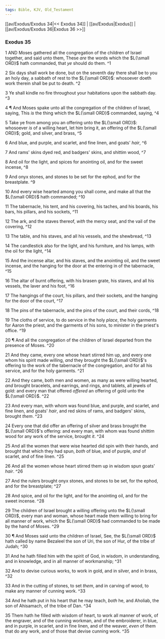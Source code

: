 ```yaml
---
tags: Bible, KJV, Old_Testament
---
```


[[av/Exodus/Exodus 34|<< Exodus 34]] | [[av/Exodus|Exodus]] | [[av/Exodus/Exodus 36|Exodus 36 >>]]

### Exodus 35

1 AND Moses gathered all the congregation of the children of Israel together, and said unto them, These _are_ the words which the $L{\small ORD}$ hath commanded, that _ye_ should do them. ^1

2 Six days shall work be done, but on the seventh day there shall be to you an holy day, a sabbath of rest to the $L{\small ORD}$: whosoever doeth work therein shall be put to death. ^2

3 Ye shall kindle no fire throughout your habitations upon the sabbath day. ^3

4 ¶ And Moses spake unto all the congregation of the children of Israel, saying, This _is_ the thing which the $L{\small ORD}$ commanded, saying, ^4

5 Take ye from among you an offering unto the $L{\small ORD}$: whosoever _is_ of a willing heart, let him bring it, an offering of the $L{\small ORD}$; gold, and silver, and brass, ^5

6 And blue, and purple, and scarlet, and fine linen, and goats' _hair_, ^6

7 And rams' skins dyed red, and badgers' skins, and shittim wood, ^7

8 And oil for the light, and spices for anointing oil, and for the sweet incense, ^8

9 And onyx stones, and stones to be set for the ephod, and for the breastplate. ^9

10 And every wise hearted among you shall come, and make all that the $L{\small ORD}$ hath commanded; ^10

11 The tabernacle, his tent, and his covering, his taches, and his boards, his bars, his pillars, and his sockets, ^11

12 The ark, and the staves thereof, _with_ the mercy seat, and the vail of the covering, ^12

13 The table, and his staves, and all his vessels, and the shewbread, ^13

14 The candlestick also for the light, and his furniture, and his lamps, with the oil for the light, ^14

15 And the incense altar, and his staves, and the anointing oil, and the sweet incense, and the hanging for the door at the entering in of the tabernacle, ^15

16 The altar of burnt offering, with his brasen grate, his staves, and all his vessels, the laver and his foot, ^16

17 The hangings of the court, his pillars, and their sockets, and the hanging for the door of the court, ^17

18 The pins of the tabernacle, and the pins of the court, and their cords, ^18

19 The cloths of service, to do service in the holy _place_, the holy garments for Aaron the priest, and the garments of his sons, to minister in the priest's office. ^19

20 ¶ And all the congregation of the children of Israel departed from the presence of Moses. ^20

21 And they came, every one whose heart stirred him up, and every one whom his spirit made willing, _and_ they brought the $L{\small ORD}$'s offering to the work of the tabernacle of the congregation, and for all his service, and for the holy garments. ^21

22 And they came, both men and women, as many as were willing hearted, _and_ brought bracelets, and earrings, and rings, and tablets, all jewels of gold: and every man that offered _offered_ an offering of gold unto the $L{\small ORD}$. ^22

23 And every man, with whom was found blue, and purple, and scarlet, and fine linen, and goats' _hair_, and red skins of rams, and badgers' skins, brought _them_. ^23

24 Every one that did offer an offering of silver and brass brought the $L{\small ORD}$'s offering: and every man, with whom was found shittim wood for any work of the service, brought _it_. ^24

25 And all the women that were wise hearted did spin with their hands, and brought that which they had spun, _both_ of blue, and of purple, _and_ of scarlet, and of fine linen. ^25

26 And all the women whose heart stirred them up in wisdom spun goats' _hair_. ^26

27 And the rulers brought onyx stones, and stones to be set, for the ephod, and for the breastplate; ^27

28 And spice, and oil for the light, and for the anointing oil, and for the sweet incense. ^28

29 The children of Israel brought a willing offering unto the $L{\small ORD}$, every man and woman, whose heart made them willing to bring for all manner of work, which the $L{\small ORD}$ had commanded to be made by the hand of Moses. ^29

30 ¶ And Moses said unto the children of Israel, See, the $L{\small ORD}$ hath called by name Bezaleel the son of Uri, the son of Hur, of the tribe of Judah; ^30

31 And he hath filled him with the spirit of God, in wisdom, in understanding, and in knowledge, and in all manner of workmanship; ^31

32 And to devise curious works, to work in gold, and in silver, and in brass, ^32

33 And in the cutting of stones, to set _them_, and in carving of wood, to make any manner of cunning work. ^33

34 And he hath put in his heart that he may teach, _both_ he, and Aholiab, the son of Ahisamach, of the tribe of Dan. ^34

35 Them hath he filled with wisdom of heart, to work all manner of work, of the engraver, and of the cunning workman, and of the embroiderer, in blue, and in purple, in scarlet, and in fine linen, and of the weaver, _even_ of them that do any work, and of those that devise cunning work. ^35
